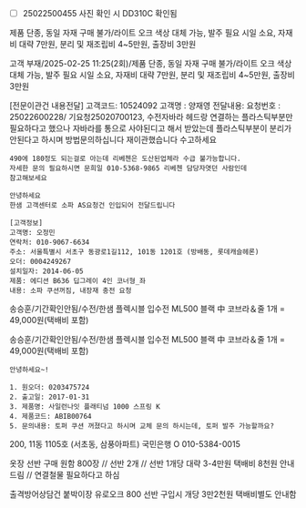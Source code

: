 - [ ] 25022500455 사진 확인 시 DD310C 확인됨

제품 단종, 동일 자재 구매 불가/라이트 오크 색상 대체 가능, 발주 필요 시일 소요, 자재비 대략 7만원, 분리 및 재조립비 4~5만원, 출장비 3만원


고객 부재/2025-02-25 11:25(2회)/제품 단종, 동일 자재 구매 불가/라이트 오크 색상 대체 가능, 발주 필요 시일 소요, 자재비 대략 7만원, 분리 및 재조립비 4~5만원, 출장비 3만원




[전문이관건 내용전달]
고객코드:  10524092
고객명   : 양재영
전달내용: 요청번호 : 25022600228/ 기요청25020700123, 수전자바라 헤드랑 연결하는 플라스틱부분만 필요하다고 했으나  자바라를 통으로 사야된디고 해서 받았는데 플라스틱부분이 분리가 안된다고 하시며 방법문의하십니다
재이관했습니다
수고하세요


```
490에 180정도 되는걸로 아는데 리베첸은 도산된업체라 수급 불가능합니다.
자세한 문의 필요하시면 문희일 010-5368-9865 리베첸 담당자엿던 사람인데 
참고해보세요
```


```
안녕하세요
한샘 고객센터로 소파 AS요청건 인입되어 전달드립니다

[고객정보] 
고객명: 오정민
연락처: 010-9067-6634
주소: 서울특별시 서초구 동광로1길112, 101동 1201호 (방배동, 롯데캐슬헤론)
오더: 0004249267
설치일자: 2014-06-05
제품: 에디션 B636 딥그레이 4인 코너형_좌
내용: 소파 쿠션꺼짐, 내장재 충전 요청
```


송승훈/기간확인안됨/수전/한샘 플렉시블 입수전 ML500 블랙 中 코브라＆줄 1개 = 49,000원(택배비 포함)



송승훈/기간확인안됨/수전/한샘 플렉시블 입수전 ML500 블랙 中 코브라＆줄 1개 = 49,000원(택배비 포함)


```
안녕하세요~!

1. 원오더: 0203475724
2. 출고일: 2017-01-31
3. 제품명: 사일런나잇 플래티넘 1000 스프링 K
4. 제품코드: ABIB00764
5. 문의내용: 토퍼 쿠션 꺼졌다고 하시며 교체 문의 하시는데, 토퍼 발주 가능할까요?

```


200, 11동 1105호 (서초동, 삼풍아파트)
국민은행
O 010-5384-0015


옷장 선반 구매 원함 800장 // 선반 2개 // 선반 1개당 대략 3-4만원 택배비 8천원 안내드림 // 연결철물 필요하다고 하심


출격방어상담건 붙박이장 유로오크 800 선반 구입시 개당 3만2천원 택배비별도 안내함